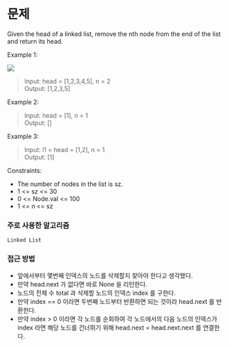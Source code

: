 # 문제

Given the head of a linked list, remove the nth node from the end of the list and return its head.

Example 1:

![](https://velog.velcdn.com/images/qmflf556/post/3f357531-2ca7-49fc-a93f-625b6c73e1d5/image.png)

> Input: head = [1,2,3,4,5], n = 2
> <br>Output: [1,2,3,5]

Example 2:

> Input: head = [1], n = 1
> <br>Output: []

Example 3:

> Input: l1 = head = [1,2], n = 1
> <br>Output: [1]

Constraints:

- The number of nodes in the list is sz.
- 1 <= sz <= 30
- 0 <= Node.val <= 100
- 1 <= n <= sz

### 주로 사용한 알고리즘

`Linked List`

### 접근 방법

- 앞에서부터 몇번째 인덱스의 노드를 삭제할지 찾아야 한다고 생각했다.
- 만약 head.next 가 없다면 바로 None 을 리턴한다.
- 노드의 전체 수 total 과 삭제할 노드의 인덱스 index 를 구한다.
- 만약 index == 0 이라면 두번째 노드부터 반환하면 되는 것이라 head.next 를 반환한다.
- 만약 index > 0 이라면 각 노드를 순회하여 각 노드에서의 다음 노드의 인덱스가 index 라면 해당 노드를 건너뛰기 위해 head.next = head.next.next 를 연결한다.
